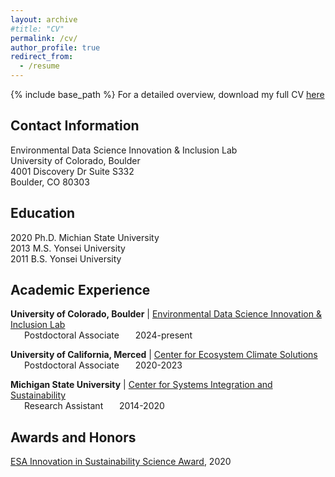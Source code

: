```yaml
---
layout: archive
#title: "CV"
permalink: /cv/
author_profile: true
redirect_from:
  - /resume
---
```


{% include base_path %}
For a detailed overview, download my full CV [here](../files/CV_Min_Gon_Chung_Apr_2024.pdf)


## Contact Information
Environmental Data Science Innovation & Inclusion Lab<br>
University of Colorado, Boulder<br>
4001 Discovery Dr Suite S332<br>
Boulder, CO 80303<br>

## Education
2020 Ph.D. Michian State University<br>
2013 M.S. Yonsei University<br>
2011 B.S. Yonsei University<br>

## Academic Experience
**University of Colorado, Boulder** | [Environmental Data Science Innovation & Inclusion Lab](https://esiil.org/)<br>
&ensp; &ensp;        Postdoctoral Associate   &ensp;  &ensp;     2024-present

**University of California, Merced** | [Center for Ecosystem Climate Solutions](https://california-ecosystem-climate.solutions/)<br>
&ensp; &ensp;         Postdoctoral Associate   &ensp; &ensp;      2020-2023

**Michigan State University** | [Center for Systems Integration and Sustainability](https://www.canr.msu.edu/csis/)<br>
&ensp; &ensp;         Research Assistant   &ensp; &ensp;      2014-2020

## Awards and Honors
[ESA Innovation in Sustainability Science Award](https://esajournals.onlinelibrary.wiley.com/doi/10.1002/bes2.1790), 2020
